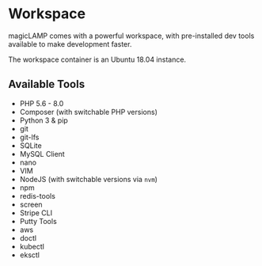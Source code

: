 # Workspace

magicLAMP comes with a powerful workspace, with pre-installed dev tools available to make development
faster.

The workspace container is an Ubuntu 18.04 instance.

## Available Tools

- PHP 5.6 - 8.0
- Composer (with switchable PHP versions)
- Python 3 & pip
- git
- git-lfs
- SQLite
- MySQL Client
- nano
- VIM
- NodeJS (with switchable versions via `nvm`)
- npm
- redis-tools
- screen
- Stripe CLI
- Putty Tools
- aws
- doctl
- kubectl
- eksctl
